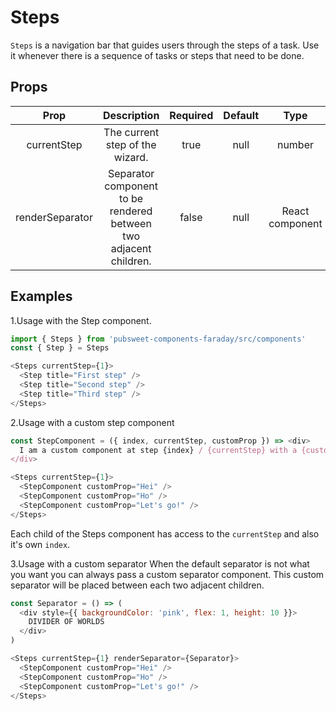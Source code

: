 # Steps

`Steps` is a navigation bar that guides users through the steps of a task. Use it whenever there is a sequence of tasks or steps that need to be done.

## Props

|      Prop       |                            Description                            | Required | Default |      Type       |
| :-------------: | :---------------------------------------------------------------: | :------: | :-----: | :-------------: |
|   currentStep   |                  The current step of the wizard.                  |   true   |  null   |     number      |
| renderSeparator | Separator component to be rendered between two adjacent children. |  false   |  null   | React component |

## Examples

1.Usage with the Step component.

```js
import { Steps } from 'pubsweet-components-faraday/src/components'
const { Step } = Steps

<Steps currentStep={1}>
  <Step title="First step" />
  <Step title="Second step" />
  <Step title="Third step" />
</Steps>
```

2.Usage with a custom step component

```js
const StepComponent = ({ index, currentStep, customProp }) => <div>
  I am a custom component at step {index} / {currentStep} with a {customProp}.
</div>

<Steps currentStep={1}>
  <StepComponent customProp="Hei" />
  <StepComponent customProp="Ho" />
  <StepComponent customProp="Let's go!" />
</Steps>
```

Each child of the Steps component has access to the `currentStep` and also it's own `index`.

3.Usage with a custom separator
When the default separator is not what you want you can always pass a custom separator component. This custom separator will be placed between each two adjacent children.

```js
const Separator = () => (
  <div style={{ backgroundColor: 'pink', flex: 1, height: 10 }}>
    DIVIDER OF WORLDS
  </div>
)

<Steps currentStep={1} renderSeparator={Separator}>
  <StepComponent customProp="Hei" />
  <StepComponent customProp="Ho" />
  <StepComponent customProp="Let's go!" />
</Steps>
```
